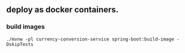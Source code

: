 ## deploy as docker containers.
### build images
```
./mvnw -pl currency-conversion-service spring-boot:build-image -DskipTests
```